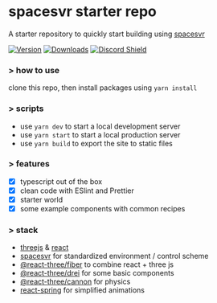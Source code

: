 # spacesvr starter repo

A starter repository to quickly start building using [spacesvr](https://github.com/spacesvr/spacesvr)

[![Version](https://img.shields.io/npm/v/spacesvr?style=flat&colorA=000000&colorB=000000)](https://www.npmjs.com/package/@react-three/drei)
[![Downloads](https://img.shields.io/npm/dt/spacesvr.svg?style=flat&colorA=000000&colorB=000000)](https://www.npmjs.com/package/@react-three/drei)
[![Discord Shield](https://img.shields.io/discord/610733384804859934?style=flat&colorA=000000&colorB=000000&label=discord&logo=discord&logoColor=ffffff)](https://discord.gg/nFHrmUbaz5)

### \> how to use

clone this repo, then install packages using `yarn install`

### \> scripts

- use `yarn dev` to start a local development server
- use `yarn start` to start a local production server
- use `yarn build` to export the site to static files

### \> features

- [x] typescript out of the box
- [x] clean code with ESlint and Prettier
- [x] starter world
- [x] some example components with common recipes

### \> stack

- [threejs](https://github.com/mrdoob/three.js) & [react](https://github.com/facebook/react)
- [spacesvr](https://github.com/spacesvr/spacesvr) for standardized environment / control scheme
- [@react-three/fiber](https://github.com/react-spring/react-three-fiber) to combine react + three js
- [@react-three/drei](https://github.com/react-spring/drei) for some basic components
- [@react-three/cannon](https://github.com/pmndrs/use-cannon) for physics
- [react-spring](https://github.com/pmndrs/react-spring) for simplified animations
